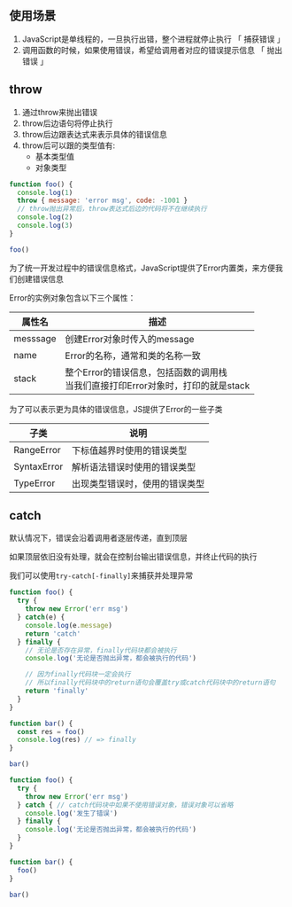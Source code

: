 ## 使用场景

1. JavaScript是单线程的，一旦执行出错，整个进程就停止执行 「 捕获错误 」
2. 调用函数的时候，如果使用错误，希望给调用者对应的错误提示信息 「 抛出错误 」



## throw

1.  通过throw来抛出错误
2.  throw后边语句将停止执行
3.  throw后边跟表达式来表示具体的错误信息
4.  throw后可以跟的类型值有:
    + 基本类型值
    + 对象类型

```js
function foo() {
  console.log(1)
  throw { message: 'error msg', code: -1001 }
  // throw抛出异常后，throw表达式后边的代码将不在继续执行
  console.log(2)
  console.log(3)
}

foo()
```



为了统一开发过程中的错误信息格式，JavaScript提供了Error内置类，来方便我们创建错误信息



Error的实例对象包含以下三个属性：

| 属性名   | 描述                                                         |
| -------- | ------------------------------------------------------------ |
| messsage | 创建Error对象时传入的message                                 |
| name     | Error的名称，通常和类的名称一致                              |
| stack    | 整个Error的错误信息，包括函数的调用栈<br />当我们直接打印Error对象时，打印的就是stack |



为了可以表示更为具体的错误信息，JS提供了Error的一些子类

| 子类        | 说明                           |
| ----------- | ------------------------------ |
| RangeError  | 下标值越界时使用的错误类型     |
| SyntaxError | 解析语法错误时使用的错误类型   |
| TypeError   | 出现类型错误时，使用的错误类型 |



## catch

默认情况下，错误会沿着调用者逐层传递，直到顶层

如果顶层依旧没有处理，就会在控制台输出错误信息，并终止代码的执行

我们可以使用`try-catch[-finally]`来捕获并处理异常

```js
function foo() {
  try {
    throw new Error('err msg')
  } catch(e) {
    console.log(e.message)
    return 'catch'
  } finally {
    // 无论是否存在异常，finally代码块都会被执行
    console.log('无论是否抛出异常，都会被执行的代码')

    // 因为finally代码块一定会执行
    // 所以finally代码块中的return语句会覆盖try或catch代码块中的return语句
    return 'finally'
  }
}

function bar() {
  const res = foo()
  console.log(res) // => finally
}

bar()
```

```js
function foo() {
  try {
    throw new Error('err msg')
  } catch { // catch代码块中如果不使用错误对象，错误对象可以省略
    console.log('发生了错误')
  } finally {
    console.log('无论是否抛出异常，都会被执行的代码')
  }
}

function bar() {
  foo()
}

bar()
```

